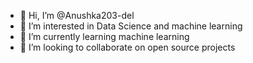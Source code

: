 - 👋 Hi, I’m @Anushka203-del
- 👀 I’m interested in Data Science and machine learning
- 🌱 I’m currently learning machine learning
- 💞️ I’m looking to collaborate on open source projects



<!---
Anushka203-del/Anushka203-del is a ✨ special ✨ repository because its `README.md` (this file) appears on your GitHub profile.
You can click the Preview link to take a look at your changes.
--->
